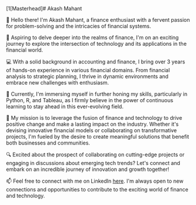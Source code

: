 [1[Masterhead]# Akash Mahant

👋 Hello there! I'm Akash Mahant, a finance enthusiast with a fervent passion for problem-solving and the intricacies of financial systems.

🚀 Aspiring to delve deeper into the realms of finance, I'm on an exciting journey to explore the intersection of technology and its applications in the financial world.

💻 With a solid background in accounting and finance, I bring over 3 years of hands-on experience in various financial domains. From financial analysis to strategic planning, I thrive in dynamic environments and embrace new challenges with enthusiasm.

🌱 Currently, I'm immersing myself in further honing my skills, particularly in Python, R, and Tableau, as I firmly believe in the power of continuous learning to stay ahead in this ever-evolving field.

🎯 My mission is to leverage the fusion of finance and technology to drive positive change and make a lasting impact on the industry. Whether it's devising innovative financial models or collaborating on transformative projects, I'm fueled by the desire to create meaningful solutions that benefit both businesses and communities.

🔍 Excited about the prospect of collaborating on cutting-edge projects or engaging in discussions about emerging tech trends? Let's connect and embark on an incredible journey of innovation and growth together!

📫 Feel free to connect with me on LinkedIn [here](https://www.linkedin.com/in/akashmahant/). I'm always open to new connections and opportunities to contribute to the exciting world of finance and technology.
